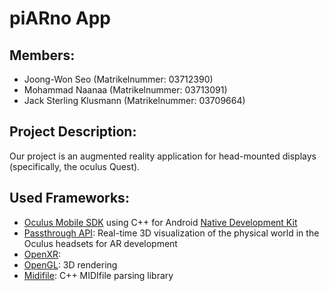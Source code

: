 # piARno App

## Members:
- Joong-Won Seo (Matrikelnummer: 03712390)
- Mohammad Naanaa (Matrikelnummer: 03713091)
- Jack Sterling Klusmann (Matrikelnummer: 03709664)

## Project Description:
Our project is an augmented reality application for head-mounted displays (specifically, the oculus Quest). 

## Used Frameworks:
- [Oculus Mobile SDK](https://developer.oculus.com/downloads/package/oculus-mobile-sdk/) using C++ for Android [Native Development Kit](https://developer.android.com/ndk)
- [Passthrough API](https://developer.oculus.com/documentation/unity/unity-passthrough/): Real-time 3D visualization of the physical world in the Oculus headsets for AR development
- [OpenXR](https://www.khronos.org/openxr/): 
- [OpenGL](https://www.opengl.org): 3D rendering
- [Midifile](https://github.com/craigsapp/midifile): C++ MIDIfile parsing library